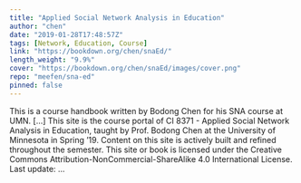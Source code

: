 ```yaml
---
title: "Applied Social Network Analysis in Education"
author: "chen"
date: "2019-01-28T17:48:57Z"
tags: [Network, Education, Course]
link: "https://bookdown.org/chen/snaEd/"
length_weight: "9.9%"
cover: "https://bookdown.org/chen/snaEd/images/cover.png"
repo: "meefen/sna-ed"
pinned: false
---
```


This is a course handbook written by Bodong Chen for his SNA course at UMN. [...] This site is the course portal of CI 8371 - Applied Social Network Analysis in Education, taught by Prof. Bodong Chen at the University of Minnesota in Spring ’19. Content on this site is actively built and refined throughout the semester. This site or book is licensed under the Creative Commons Attribution-NonCommercial-ShareAlike 4.0 International License. Last update: ...
